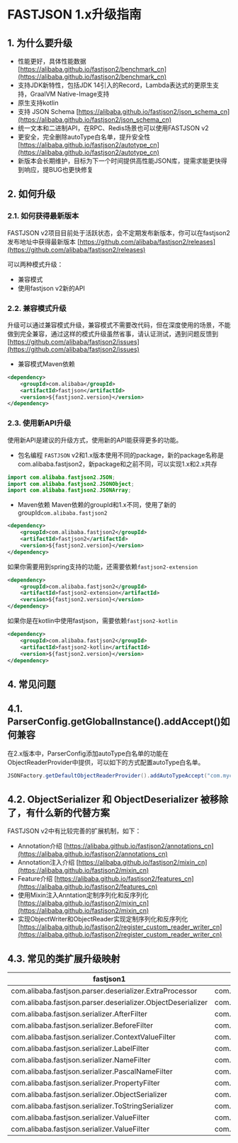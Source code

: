 # FASTJSON 1.x升级指南

## 1. 为什么要升级
* 性能更好，具体性能数据 [https://alibaba.github.io/fastjson2/benchmark_cn](https://alibaba.github.io/fastjson2/benchmark_cn)
* 支持JDK新特性，包括JDK 14引入的Record，Lambda表达式的更原生支持，GraalVM Native-Image支持
* 原生支持kotlin
* 支持 JSON Schema [https://alibaba.github.io/fastjson2/json_schema_cn](https://alibaba.github.io/fastjson2/json_schema_cn)
* 统一文本和二进制API，在RPC、Redis场景也可以使用FASTJSON v2
* 更安全，完全删除autoType白名单，提升安全性 [https://alibaba.github.io/fastjson2/autotype_cn](https://alibaba.github.io/fastjson2/autotype_cn)
* 新版本会长期维护，目标为下一个时间提供高性能JSON库，提需求能更快得到响应，提BUG也更快修复

## 2. 如何升级

### 2.1. 如何获得最新版本
FASTJSON v2项目目前处于活跃状态，会不定期发布新版本，你可以在fastjson2发布地址中获得最新版本 [https://github.com/alibaba/fastjson2/releases](https://github.com/alibaba/fastjson2/releases)


可以两种模式升级：
* 兼容模式
* 使用fastjson v2新的API

### 2.2. 兼容模式升级
升级可以通过兼容模式升级，兼容模式不需要改代码，但在深度使用的场景，不能做到完全兼容，通过这样的模式升级虽然省事，请认证测试，遇到问题反馈到 [https://github.com/alibaba/fastjson2/issues](https://github.com/alibaba/fastjson2/issues)

* 兼容模式Maven依赖
```xml
<dependency>
    <groupId>com.alibaba</groupId>
    <artifactId>fastjson</artifactId>
    <version>${fastjson2.version}</version>
</dependency>
```

### 2.3. 使用新API升级
使用新API是建议的升级方式，使用新的API能获得更多的功能。

* 包名编程
  `FASTJSON` v2和1.x版本使用不同的package，新的package名称是com.alibaba.fastjson2，新package和之前不同，可以实现1.x和2.x共存

```java
import com.alibaba.fastjson2.JSON;
import com.alibaba.fastjson2.JSONObject;
import com.alibaba.fastjson2.JSONArray;
```

* Maven依赖
  Maven依赖的groupId和1.x不同，使用了新的groupId`com.alibaba.fastjson2`
```xml
<dependency>
    <groupId>com.alibaba.fastjson2</groupId>
    <artifactId>fastjson2</artifactId>
    <version>${fastjson2.version}</version>
</dependency>
```

如果你需要用到spring支持的功能，还需要依赖`fastjson2-extension`
```xml
<dependency>
    <groupId>com.alibaba.fastjson2</groupId>
    <artifactId>fastjson2-extension</artifactId>
    <version>${fastjson2.version}</version>
</dependency>
```

如果你是在kotlin中使用fastjson，需要依赖`fastjson2-kotlin`
```xml
<dependency>
    <groupId>com.alibaba.fastjson2</groupId>
    <artifactId>fastjson2-kotlin</artifactId>
    <version>${fastjson2.version}</version>
</dependency>
```

## 4. 常见问题
## 4.1. ParserConfig.getGlobalInstance().addAccept()如何兼容
在2.x版本中，ParserConfig添加autoType白名单的功能在ObjectReaderProvider中提供，可以如下的方式配置autoType白名单。
```java
JSONFactory.getDefaultObjectReaderProvider().addAutoTypeAccept("com.mycompany.xxx");
```

## 4.2. ObjectSerializer 和 ObjectDeserializer 被移除了，有什么新的代替方案
FASTJSON v2中有比较完善的扩展机制，如下：
* Annotation介绍 [https://alibaba.github.io/fastjson2/annotations_cn](https://alibaba.github.io/fastjson2/annotations_cn)
* Annotation注入介绍 [https://alibaba.github.io/fastjson2/mixin_cn](https://alibaba.github.io/fastjson2/mixin_cn)
* Feature介绍 [https://alibaba.github.io/fastjson2/features_cn](https://alibaba.github.io/fastjson2/features_cn)
* 使用Mixin注入Anntation定制序列化和反序列化 [https://alibaba.github.io/fastjson2/mixin_cn](https://alibaba.github.io/fastjson2/mixin_cn)
* 实现ObjectWriter和ObjectReader实现定制序列化和反序列化 [https://alibaba.github.io/fastjson2/register_custom_reader_writer_cn](https://alibaba.github.io/fastjson2/register_custom_reader_writer_cn)

## 4.3. 常见的类扩展升级映射
| fastjson1                                                   | fastjson2                                             |
|-------------------------------------------------------------|-------------------------------------------------------|
| com.alibaba.fastjson.parser.deserializer.ExtraProcessor     | com.alibaba.fastjson2.filter.ExtraProcessor           |
| com.alibaba.fastjson.parser.deserializer.ObjectDeserializer | com.alibaba.fastjson2.reader.ObjectReader             |
| com.alibaba.fastjson.serializer.AfterFilter                 | com.alibaba.fastjson2.filter.AfterFilter              |
| com.alibaba.fastjson.serializer.BeforeFilter                | com.alibaba.fastjson2.filter.BeforeFilter             |
| com.alibaba.fastjson.serializer.ContextValueFilter          | com.alibaba.fastjson2.filter.ContextValueFilter       |
| com.alibaba.fastjson.serializer.LabelFilter                 | com.alibaba.fastjson2.filter.LabelFilter              |
| com.alibaba.fastjson.serializer.NameFilter                  | com.alibaba.fastjson2.filter.NameFilter               |
| com.alibaba.fastjson.serializer.PascalNameFilter            | com.alibaba.fastjson2.filter.PascalNameFilter         |
| com.alibaba.fastjson.serializer.PropertyFilter              | com.alibaba.fastjson2.filter.PropertyFilter           |
| com.alibaba.fastjson.serializer.ObjectSerializer            | com.alibaba.fastjson2.writer.ObjectWriter             |
| com.alibaba.fastjson.serializer.ToStringSerializer          | com.alibaba.fastjson2.writer.ObjectWriterImplToString |
| com.alibaba.fastjson.serializer.ValueFilter                 | com.alibaba.fastjson2.filter.ValueFilter              |
| com.alibaba.fastjson.serializer.ValueFilter                 | com.alibaba.fastjson2.filter.ValueFilter              |



